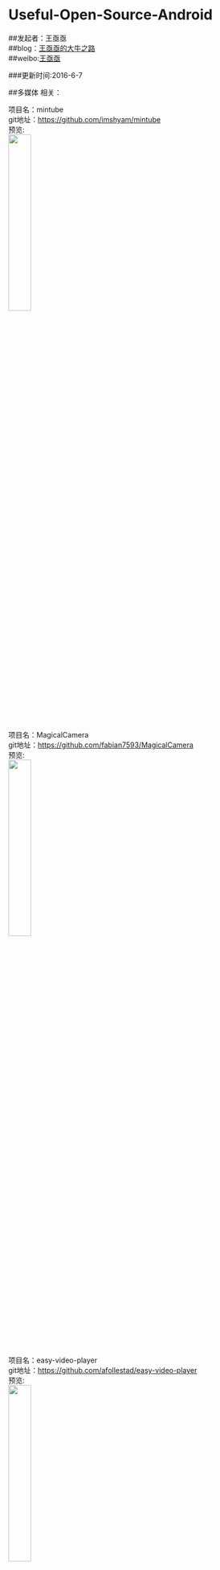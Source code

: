 # Useful-Open-Source-Android

##发起者：王亟亟<br>
##blog：[王亟亟的大牛之路](http://blog.csdn.net/ddwhan0123) <br>
##weibo:[王亟亟](http://weibo.com/u/5298245888) <br>

###更新时间:2016-6-7







##多媒体 相关：<br>







项目名：mintube<br>
git地址：https://github.com/imshyam/mintube<br>
预览:<br>
<img src="https://raw.githubusercontent.com/imshyam/mintube/master/screens/diff.png" width="30%" />

项目名：MagicalCamera<br>
git地址：https://github.com/fabian7593/MagicalCamera<br>
预览:<br>
<img src="https://github.com/fabian7593/MagicalCamera/raw/master/magicalcamera.gif" width="30%" />

项目名：easy-video-player<br>
git地址：https://github.com/afollestad/easy-video-player<br>
预览:<br>
<img src="https://raw.githubusercontent.com/afollestad/easy-video-player/master/art/showcase1.png" width="30%" />

项目名：SuperVideoPlayer<br>
git地址：https://github.com/curtis2/SuperVideoPlayer<br>
预览:<br>
<img src="https://github.com/curtis2/SuperVideoPlayer/raw/0aaf3ce2b6fc817d50ffdbe79a75ef6701c0b96b/source/start.gif" width="30%" />









##Bottom Navigation 相关:<br>









项目名：BottomNavigation<br>
git地址：https://github.com/Ashok-Varma/BottomNavigation<br>
预览:<br>
<img src="https://raw.githubusercontent.com/Ashok-Varma/BottomNavigation/master/all.gif" width="30%" />

项目名：FragNav<br>
git地址：https://github.com/ncapdevi/FragNav<br>
预览:<br>
<img src="https://raw.githubusercontent.com/ncapdevi/FragNav/master/FragNavDemo.gif" width="30%" />

项目名：BottomSheet<br>
git地址：https://github.com/soarcn/BottomSheet<br>
预览:<br>
<img src="https://github.com/soarcn/BottomSheet/raw/master/art/image.png?raw=true" width="30%" />

项目名：BottomBar<br>
git地址：https://github.com/roughike/BottomBar<br>
预览:<br>
![](https://raw.githubusercontent.com/roughike/BottomBar/master/demo_shifting.gif) <br>

项目名：FloatingToolbar<br>
git地址：https://github.com/rubensousa/FloatingToolbar<br>
预览:<br>
![](https://github.com/rubensousa/FloatingToolbar/raw/master/screenshots/demo.gif) <br>

项目名：PagerBottomTabStrip<br>
git地址：https://github.com/tyzlmjj/PagerBottomTabStrip<br>
预览:<br>
![](https://github.com/tyzlmjj/PagerBottomTabStrip/raw/master/img/demo1.gif) <br>

项目名：ahbottomnavigation<br>
git地址：https://github.com/aurelhubert/ahbottomnavigation<br>
预览:<br>
![](https://raw.githubusercontent.com/aurelhubert/ahbottomnavigation/master/demo2.gif) <br>








##图片选择器/编辑器 相关:<br>








项目名：DistanceMeasure<br>
git地址：https://github.com/shixinzhang/DistanceMeasure<br>
预览:<br>
![](https://github.com/shixinzhang/DistanceMeasure/raw/master/screenshots/screen_2.jpeg) <br>

项目名：PhotoPicker<br>
git地址：https://github.com/donglua/PhotoPicker<br>
预览:<br>
![](https://camo.githubusercontent.com/fdfbd6a029ad0f17e8cb782b1fc2cc579ca99e19/687474703a2f2f7777342e73696e61696d672e636e2f6c617267652f3565396138316462677731657472613665666c31686a3230367a3063657765742e6a7067) <br>


项目名：android-image-picker<br>
git地址：https://github.com/sd6352051/android-image-picker<br>
预览:<br>
![](https://github.com/sd6352051/android-image-picker/raw/master/gif/gallery.gif) <br>


项目名：ImageEditor-Android<br>
git地址：https://github.com/siwangqishiq/ImageEditor-Android<br>
预览:<br>
![](https://github.com/siwangqishiq/ImageEditAndroid/raw/master/screens/demo1.gif) <br>

项目名：AndroidPicturePicker<br>
git地址：https://github.com/ValuesFeng/AndroidPicturePicker<br>
预览:<br>
![](https://camo.githubusercontent.com/10e37ca4f68e656eef1722b2a458140f4ef92564/687474703a2f2f3773627934372e636f6d352e7a302e676c622e636c6f7564646e2e636f6d2f73637265656e73686f74322e6a70672d7868647069) <br>


项目名：GalleryPick<br>
git地址：https://github.com/YancyYe/GalleryPick<br>
预览:<br>
![](https://raw.githubusercontent.com/YancyYe/ImageSelector/master/resource/image_1.png) <br>

项目名：ImagePicker<br>
git地址：https://github.com/jeasonlzy0216/ImagePicker<br>
预览:<br>
![](https://camo.githubusercontent.com/d54562e2f344afa4a916d09a577098ef08a55bdb/687474703a2f2f3778737335332e636f6d322e7a302e676c622e636c6f7564646e2e636f6d2f696d6167657069636b65722f64656d6f312e706e67) <br>









##ListView 相关:<br>










项目名：CalendarListview<br>
git地址：https://github.com/traex/CalendarListview<br>
预览:<br>
<img src="https://github.com/traex/CalendarListview/raw/master/demo.gif" width="30%" /><br>

项目名：PullToZoomInListView<br>
git地址：https://github.com/matrixxun/PullToZoomInListView<br>
预览:<br>
![](https://github.com/matrixxun/PullToZoomInListView/raw/master/art/pull-to-zoom.gif) <br>

项目名：ListViewAnimations<br>
git地址：https://github.com/nhaarman/ListViewAnimations<br>
预览:<br>
<img src="https://raw.githubusercontent.com/nhaarman/ListViewAnimations/gh-pages/images/dynamiclistview.gif" width="30%" /><br>

项目名：HitBlockRefresh<br>
git地址：https://github.com/Hitomis/HitBlockRefresh<br>
预览:<br>
<img src="https://github.com/Hitomis/HitBlockRefresh/raw/master/preview/HitBlock.gif" width="30%" /><br>

项目名：StickyHeaderListView<br>
git地址：https://github.com/sfsheng0322/StickyHeaderListView<br>
预览:<br>
![](https://github.com/sfsheng0322/StickyHeaderListView/raw/master/screenshots/stickyheader.gif) <br>


项目名：IndexableStickyListView<br>
git地址：https://github.com/YoKeyword/IndexableStickyListView<br>
预览:<br>
![](https://github.com/YoKeyword/IndexableStickyListView/raw/master/gif/demo_city.gif) <br>

项目名：FlabbyListView<br>
git地址：https://github.com/jpardogo/FlabbyListView<br>
预览:<br>
![](https://camo.githubusercontent.com/2194c820b758d70a0bf525e14e1b7f3f135b6ece/687474703a2f2f692e696d6775722e636f6d2f756743424869482e6769665d28687474703a2f2f692e696d6775722e636f6d2f756743424869482e676966) <br>

项目名：SlideAndDragListView<br>
git地址：https://github.com/yydcdut/SlideAndDragListView<br>
预览:<br>
![](https://raw.githubusercontent.com/yydcdut/SlideAndDragListView/master/gif/v1.1.gif) <br>









##RecyclerView 相关:<br>










项目名：RecyclerViewSyncDemo<br>
git地址：https://github.com/stoyicker/RecyclerViewSyncDemo<br>
预览:<br>
<img src="https://github.com/stoyicker/RecyclerViewSyncDemo/raw/master/demo/resources/screen_recording_demo.gif" width="30%"/><br>

项目名：CommonAdapter<br>
git地址：https://github.com/tianzhijiexian/CommonAdapter<br>
预览:<br>
<img src="https://github.com/tianzhijiexian/CommonAdapter/raw/master/demo/demo.png" width="30%"/><br>


项目名：ARVExpandableGridLayout<br>
git地址：https://github.com/h6ah4i/ARVExpandableGridLayout<br>
预览:<br>
<img src="https://github.com/h6ah4i/ARVExpandableGridLayout/raw/master/pic/screenshot.png?raw=true" width="30%"/><br>

项目名：MaterialTransitions<br>
git地址：https://github.com/toddway/MaterialTransitions<br>
预览:<br>
<img src="https://raw.githubusercontent.com/toddway/MaterialTransitions/master/img/activity-transitions.gif" width="30%"/><br>

项目名：Searchable-RecyclerView-Demo<br>
git地址：https://github.com/Wrdlbrnft/Searchable-RecyclerView-Demo<br>
预览:<br>
<img src="https://camo.githubusercontent.com/da0e732c8554f89f52184266564a42ef9c691d58/687474703a2f2f692e737461636b2e696d6775722e636f6d2f68747a30592e676966" width="320x"> <br>

项目名：UltimateRecyclerView<br>
git地址：https://github.com/cymcsg/UltimateRecyclerView<br>
预览:<br>
<img src="https://camo.githubusercontent.com/fde8f2c41a4224b7c332eb0ce27ef50bd09f6c2f/687474703a2f2f692e67697068792e636f6d2f55564b455745477536347a36302e676966" width="320x"> <br>

项目名：recyclerview-animators<br>
git地址：https://github.com/wasabeef/recyclerview-animators<br>
预览:<br>
<img src="https://github.com/wasabeef/recyclerview-animators/raw/master/art/demo.gif" width="320x"> <br>


项目名：expandable-recycler-view<br>
git地址：https://github.com/bignerdranch/expandable-recycler-view<br>
预览:<br>
<img src="http://bignerdranch.github.io/expandable-recycler-view/sample.gif" width="320x"> <br>

项目名：StickyHeaders<br>
git地址：https://github.com/ShamylZakariya/StickyHeaders<br>
预览:<br>
<img src="https://github.com/ShamylZakariya/StickyHeaders/raw/master/readme-assets/video-addressbook.gif" width="320x"> <br>

项目名：StickyHeaders<br>
git地址：https://github.com/ShamylZakariya/StickyHeaders<br>
预览:<br>
<img src="https://github.com/ShamylZakariya/StickyHeaders/raw/master/readme-assets/video-addressbook.gif" width="320x"> <br>

项目名：base-adapter-helper<br>
git地址：https://github.com/JoanZapata/base-adapter-helper<br>
预览:<br>
<img src="https://camo.githubusercontent.com/94372fad90c2de4c6612d0e396440ebf15298abc/68747470733a2f2f7261772e6769746875622e636f6d2f4a6f616e5a61706174612f626173652d616461707465722d68656c7065722f6d61737465722f6865616465722e706e67" width="320x"> <br>

项目名：BaseRecyclerViewAdapterHelper<br>
git地址：https://github.com/CymChad/BaseRecyclerViewAdapterHelper<br>
预览:<br>
<img src="https://github.com/CymChad/BaseRecyclerViewAdapterHelper/raw/master/demo_res/demo.gif" width="320x"> <br>

项目名：gesture-recycler<br>
git地址：https://github.com/thesurix/gesture-recycler<br>
预览:<br>
<img src="https://camo.githubusercontent.com/28ae912dfce010fa1443fcb1759891b04871b85b/687474703a2f2f692e67697068792e636f6d2f7854394450476b52556b5069483351756d342e676966" width="320x"> <br>

项目名：drag-select-recyclerview<br>
git地址：https://github.com/afollestad/drag-select-recyclerview<br>
预览:<br>
<img src="https://github.com/afollestad/drag-select-recyclerview/raw/master/art/showcase.gif" width="320x"> <br>

项目名：recyclerviewhelper<br>
git地址：https://github.com/nisrulz/recyclerviewhelper<br>
预览:<br>
无  滑动删除，拖拽,基于系统提供的再做二次封装<br>

项目名：pull-to-make-soup<br>
git地址：https://github.com/Yalantis/pull-to-make-soup<br>
预览:<br>
<img src="https://raw.githubusercontent.com/Yalantis/PullToMakeSoup/master/PullToMakeSoupDemo/Resouces/recipe-finder.gif" width="320x"> <br>

项目名：FlyRefresh<br>
git地址：https://github.com/race604/FlyRefresh<br>
预览:<br>
![](https://github.com/race604/FlyRefresh/raw/master/images/flyrefresh.gif) <br>

项目名：android-advancedrecyclerview<br>
git地址：https://github.com/h6ah4i/android-advancedrecyclerview<br>
预览:<br>
视频，就不贴了<br>

项目名：RecyclerViewItemAnimators<br>
git地址：https://github.com/gabrielemariotti/RecyclerViewItemAnimators<br>
预览:<br>
![](https://github.com/gabrielemariotti/RecyclerViewItemAnimators/raw/master/demo.gif) <br>

项目名：BGARefreshLayout-Android<br>
git地址：https://github.com/bingoogolapple/BGARefreshLayout-Android<br>
预览:<br>
![](https://camo.githubusercontent.com/7539fed2c320aecc0d47320586e8c2ee22a2d762/687474703a2f2f37786b39646a2e636f6d312e7a302e676c622e636c6f7564646e2e636f6d2f726566726573686c61796f75742f73637265656e73686f74732f6267615f726566726573686c61796f7574322e676966) <br>

项目名：RecyclerItemDecoration<br>
git地址：https://github.com/dinuscxj/RecyclerItemDecoration<br>
预览:<br>
![](https://github.com/dinuscxj/RecyclerItemDecoration/raw/master/Preview/LinearDividerItemDecoration.gif?width=300) <br>

项目名：TitanRecyclerView<br>
git地址：https://github.com/youzan/TitanRecyclerView<br>
预览:<br>
![](https://github.com/youzan/TitanRecyclerView/raw/master/art/demo2.gif) <br>

项目名：EasyRecyclerViewSidebar<br>
git地址：https://github.com/CaMnter/EasyRecyclerViewSidebar<br>
预览:<br>
<img src="http://ww4.sinaimg.cn/large/006lPEc9jw1f2vh6s7sjog31401z44qr.gif" width="320x"> <br>

项目名：DragRecyclerView<br>
git地址：https://github.com/AleBarreto/DragRecyclerView<br>
预览:<br>
![](https://raw.githubusercontent.com/AleBarreto/DragRecyclerView/master/app/Honeycam%202016-01-15%2011-17-30.gif) <br>

项目名：SectionedExpandableGridRecyclerView<br>
git地址：https://github.com/bpncool/SectionedExpandableGridRecyclerView<br>
预览:<br>
![](https://github.com/bpncool/SectionedExpandableGridRecyclerView/raw/master/segrv.gif) <br>

项目名：Android-RecyclerViewWithFooter<br>
git地址：https://github.com/android-cjj/Android-RecyclerViewWithFooter<br>
预览:<br>
![](https://github.com/android-cjj/Android-RecyclerViewWithFooter/raw/master/img/cjj2.jpg) <br>

项目名：RecyclerViewManager<br>
git地址：https://github.com/Syehunter/RecyclerViewManager<br>
预览:<br>
![](https://camo.githubusercontent.com/841128156edef161d69a0b2088fceb40418b7696/687474703a2f2f37786e347a342e636f6d312e7a302e676c622e636c6f7564646e2e636f6d2f52656379636c6572566965774d616e616765722e676966) <br>

项目名：InfiniteScroll<br>
git地址：https://github.com/pwittchen/InfiniteScroll<br>
预览:<br>
![](https://raw.githubusercontent.com/pwittchen/InfiniteScroll/master/demo.gif) <br>

项目名：overscroll-decor<br>
git地址：https://github.com/EverythingMe/overscroll-decor<br>
预览:<br>
![](https://github.com/EverythingMe/overscroll-decor/raw/master/recyclerview_demo.gif) <br>


项目名：IRecyclerView<br>
git地址：https://github.com/Aspsine/IRecyclerView<br>
预览:<br>
![](https://github.com/Aspsine/IRecyclerView/raw/master/art/bat_vs_supper_header.gif) <br>









##ViewPager 相关:<br>










项目名：TransitionPlayer<br>
git地址：https://github.com/linfaxin/TransitionPlayer<br>
预览:<br>
<img src="https://github.com/linfaxin/TransitionPlayer/raw/master/demo/demo_xiaoma_intro.gif" width="30%"/><br>

项目名：welcome-android<br>
git地址：https://github.com/stephentuso/welcome-android<br>
预览:<br>
<img src="https://raw.githubusercontent.com/stephentuso/welcome-android/master/media/sample-video.gif" width="30%" /><br>

项目名：FlycoBanner_Master<br>
git地址：https://github.com/H07000223/FlycoBanner_Master<br>
预览:<br>
<img src="https://github.com/H07000223/FlycoBanner_Master/raw/master/preview_FlycoBanner.gif" width="30%" /><br>

项目名：DevLight-Mobile-Agency/NavigationTabStrip<br>
git地址：https://github.com/DevLight-Mobile-Agency/NavigationTabStrip<br>
预览:<br>
<img src="https://camo.githubusercontent.com/c22e87f0a7ea79e33497daba67d68d8bf178846d/68747470733a2f2f6c68362e676f6f676c6575736572636f6e74656e742e636f6d2f2d7770476e786531566566632f567a6969796761533957492f41414141414141414364342f633466555f45472d44486b6f62793153496249354244747149547047695a5a6877434c30422f773332362d683535312d6e6f2f6e74732e676966" width="30%" /><br>

项目名：paper-onboarding-android<br>
git地址：https://github.com/Ramotion/paper-onboarding-android<br>
预览:<br>
<img src="https://github.com/Ramotion/paper-onboarding-android/raw/master/onboarding_preview.gif" width="30%" /><br>

项目名：WoWoViewPager<br>
git地址：https://github.com/Nightonke/WoWoViewPager<br>
预览:<br>
<img src="https://github.com/Nightonke/WoWoViewPager/raw/master/Pictures/AppIntroExample.gif"/><br>


项目名：SCViewPager<br>
git地址：https://github.com/sacot41/SCViewPager<br>
预览:<br>
<img src="https://github.com/sacot41/SCViewPager/raw/master/example_2.gif?raw=true"/><br>

项目名：ViewPagerTransforms<br>
git地址：https://github.com/ToxicBakery/ViewPagerTransforms<br>
预览:<br>
<img src="https://camo.githubusercontent.com/8dabc7f764609bd8fbe9a7c594251e0e5d20ebdc/687474703a2f2f692e696d6775722e636f6d2f72766845326e732e676966" width="30%" /><br>

项目名：HollyViewPager<br>
git地址：https://github.com/florent37/HollyViewPager<br>
预览:<br>
![](https://camo.githubusercontent.com/42b77379300d39233842379c64a8d3bd6f432e38/687474703a2f2f6a2e676966732e636f6d2f765a344439472e676966) <br>

项目名：AppIntro<br>
git地址：https://github.com/PaoloRotolo/AppIntro<br>
预览:<br>
<img src="https://github.com/PaoloRotolo/AppIntro/raw/master/art/intro.png" width="30%" /><br>


项目名：BGABanner-Android<br>
git地址：https://github.com/bingoogolapple/BGABanner-Android<br>
预览:<br>
<img src="https://raw.githubusercontent.com/bingoogolapple/BGABanner-Android/server/screenshots/banner2.gif" width="30%" /><br>

项目名：MagicViewPager<br>
git地址：https://github.com/hongyangAndroid/MagicViewPager<br>
预览:<br>
<img src="https://github.com/hongyangAndroid/MagicViewPager/raw/master/screenshot/rotate_y.gif" width="30%" /><br>

项目名：Android-ConvenientBanner<br>
git地址：https://github.com/saiwu-bigkoo/Android-ConvenientBanner<br>
预览:<br>
![](https://github.com/saiwu-bigkoo/Android-ConvenientBanner/raw/master/preview/convenientbannerdemo.gif) <br>

项目名：CardSlide<br>
git地址：https://github.com/DavidWangTM/CardSlide<br>
预览:<br>
![](https://raw.githubusercontent.com/DavidWangTM/CardSlide/master/nice.gif) <br>

##GridView 相关:<br>
项目名：android-GridViewWithHeaderAndFooter<br>
git地址：https://github.com/liaohuqiu/android-GridViewWithHeaderAndFooter<br>
预览:<br>
![](https://raw.githubusercontent.com/liaohuqiu/android-GridViewWithHeaderAndFooter/master/screen-shot.png) <br>








##输入内容相关：<br>










项目名： passwordview<br>
git地址：https://github.com/lisawray/passwordview<br>
预览:<br>
<img src="https://raw.githubusercontent.com/lisawray/passwordview/master/2016-3-15.png" width="30%"/><br>

项目名： Android-RTEditor<br>
git地址：https://github.com/1gravity/Android-RTEditor<br>
预览:<br>
<img src="https://camo.githubusercontent.com/8dd52f83a752bf322a4f622dbd9c0599b7888f67/687474703a2f2f7777772e31677261766974792e636f6d2f696d616765732f7269636874657874656469746f722e706e67" width="30%"/><br>

项目名：EasyForm<br>
git地址：https://github.com/emmasuzuki/EasyForm<br>
预览:<br>
![](https://raw.githubusercontent.com/emmasuzuki/EasyForm/master/demo1.gif) <br>

项目名： android-phone-field<br>
git地址：https://github.com/lamudi-gmbh/android-phone-field<br>
预览:<br>
<img src="https://raw.githubusercontent.com/lamudi-gmbh/android-phone-field/master/raw/phone-field.gif" width="30%"/><br>

项目名：TagsEditText<br>
git地址：https://github.com/mabbas007/TagsEditText<br>
预览:<br>
<img src="https://camo.githubusercontent.com/3a26ca3308d07d4040d9b6bea3dd65b0cc605516/687474703a2f2f692e696d6775722e636f6d2f5a4a596c734e4c2e706e673f33" width="30%" /><br>

项目名：MoveKeyboard<br>
git地址：https://github.com/09xuanjian/MoveKeyboard<br>
解释:<br>
android 自定义键盘，在页面嵌入的<br>

项目名：RichEditText<br>
git地址：https://github.com/KDF5000/RichEditText<br>
预览:<br>
<img src="https://raw.githubusercontent.com/KDF5000/RichEditText/master/screenshot/3.jpg" width="30%" /><br>

项目名：icarus-android<br>
git地址：https://github.com/mr5/icarus-android<br>
预览:<br>
<img src="https://github.com/mr5/icarus-android/raw/master/demo.gif"/><br>










##自定义控件/动画:<br>










项目名：MaterialPreference<br>
git地址：https://github.com/codevscolor/MaterialPreference<br>
预览:<br>
<img src="https://camo.githubusercontent.com/dcbe0b4b613468eb8c10af628cf3d904d7f48b4f/68747470733a2f2f7333332e706f7374696d672e6f72672f7668717476666f6a332f4b49544b41542e676966" width="30%"/><br>

项目名：BlurView<br>
git地址：https://github.com/Dimezis/BlurView<br>
预览:<br>
<img src="https://github.com/Dimezis/BlurView/raw/master/BlurScreenshot.png" width="30%"/><br>

项目名：HorizontalWheelView<br>
git地址：https://github.com/shchurov/HorizontalWheelView<br>
预览:<br>
<img src="https://camo.githubusercontent.com/ee6124cc259de10d4a4f6bfbc06ff3c06728803b/687474703a2f2f692e67697068792e636f6d2f764831715378637742424f69512e676966" width="30%"/><br>

项目名：android-image-slide-panel<br>
git地址：https://github.com/luinnx/android-image-slide-panel<br>
预览:<br>
<img src="https://github.com/luinnx/android-image-slide-panel/raw/master/screen01.gif" width="30%"/><br>

项目名：MarkdownView<br>
git地址：https://github.com/falnatsheh/MarkdownView<br>
预览:<br>
<img src="https://camo.githubusercontent.com/7f71f41a9ce5382384401df67fd24bb131c7e7a6/687474703a2f2f692e696d6775722e636f6d2f45444453785a4b2e6a7067" width="30%"/><br>

项目名：snackbar<br>
git地址：https://github.com/nispok/snackbar<br>
预览:<br>
<img src="https://github.com/nispok/snackbar/raw/master/art/home-2line.png" width="30%"/><br>

项目名：MarqueeView<br>
git地址：https://github.com/sfsheng0322/MarqueeView<br>
预览:<br>
<img src="https://github.com/sfsheng0322/MarqueeView/raw/master/screenshot/MarqueeView_Gif.gif" width="30%"/><br>

项目名：DrawerBehavior<br>
git地址：https://github.com/JakeWharton/DrawerBehavior<br>
预览:<br>
太牛逼了没有图<br>

项目名：android-widget-ticktock<br>
git地址：https://github.com/BCGDV-ASIA/android-widget-ticktock<br>
预览:<br>
<img src="https://camo.githubusercontent.com/a99213ab9cbd3056b71b34d551d984ed422a438c/687474703a2f2f692e67697068792e636f6d2f50647835314a426635663930412e676966" width="30%"/><br>

项目名：Android-PickerView<br>
git地址：https://github.com/saiwu-bigkoo/Android-PickerView<br>
预览:<br>
<img src="https://github.com/saiwu-bigkoo/PickerView/raw/master/preview/pickerdemo.gif" width="30%"/><br>

项目名：Lettrine<br>
git地址：https://github.com/rpradal/Lettrine<br>
预览:<br>
<img src="https://camo.githubusercontent.com/c61a3e23a92b9f9b5ead21d0a1a9193843864a81/687474703a2f2f692e696d6775722e636f6d2f567561573670412e6a7067" width="30%"/><br>

项目名：QQBubbleView<br>
git地址：https://github.com/Yasic/QQBubbleView<br>
预览:<br>
<img src="https://camo.githubusercontent.com/dcac7c2c31993d2a7c38dbf4bed192579bc05978/687474703a2f2f646979636f64652e62302e7570616979756e2e636f6d2f70686f746f2f323031362f35356238306334633237306534316534323963343638393733663231356363372e676966" width="30%"/><br>

项目名：TSnackBar<br>
git地址：https://github.com/AndreiD/TSnackBar<br>
预览:<br>
<img src="https://raw.githubusercontent.com/AndreiD/TSnackBar/master/app/snackbar.gif" width="30%"/><br>

项目名：FlycoSystemBar<br>
git地址：https://github.com/H07000223/FlycoSystemBar<br>
预览:<br>
<img src="https://github.com/H07000223/FlycoSystemBar/raw/master/art/5.0.gif" width="30%"/><br>

项目名：secure-preferences<br>
git地址：https://github.com/scottyab/secure-preferences<br>
预览:<br>
<img src="https://camo.githubusercontent.com/29a9bb9967b7584cce1341c726817284cae1cd7a/68747470733a2f2f7261772e6769746875622e636f6d2f73636f74747961622f7365637572652d707265666572656e6365732f6d61737465722f646f63732f696d616765732f73735f6672616d655f7365637572655f707265662e706e67" width="30%"/><br>

项目名：Permissions-Helper<br>
git地址：https://github.com/Andrew-Quebe/Permissions-Helper<br>
预览:<br>
<img src="https://github.com/Andrew-Quebe/Permissions-Helper/raw/master/artwork/google.png" width="30%"/><br>

项目名：material-tip<br>
git地址：https://github.com/fcannizzaro/material-tip<br>
预览:<br>
<img src="https://raw.githubusercontent.com/fcannizzaro/material-tip/master/preview.gif" width="30%"/><br>

项目名：android-autofittextview<br>
git地址：https://github.com/grantland/android-autofittextview<br>
预览:<br>
<img src="https://github.com/grantland/android-autofittextview/raw/master/website/static/autofittextview.gif?raw=true" width="30%"/><br>

项目名：ActivityRouter<br>
git地址：https://github.com/mzule/ActivityRouter<br>
预览:<br>
<img src="https://raw.githubusercontent.com/mzule/ActivityRouter/master/gif/router.gif" width="30%"/><br>

项目名：3dTagCloudAndroid<br>
git地址：https://github.com/misakuo/3dTagCloudAndroid<br>
预览:<br>
<img src="https://raw.githubusercontent.com/misakuo/3dTagCloudAndroid/master/screenshot.gif" width="30%"/><br>

项目名：FloatView<br>
git地址：https://github.com/AlexLiuSheng/FloatView<br>
预览:<br>
<img src="https://github.com/AlexLiuSheng/FloatView/raw/master/z.gif" width="30%"/><br>

项目名：yava<br>
git地址：https://github.com/hujiaweibujidao/yava<br>
预览:<br>
<img src="https://github.com/hujiaweibujidao/yava/raw/master/yava.gif" width="30%"/><br>

项目名：beauty-treatment-android-animations<br>
git地址：https://github.com/JlUgia/beauty-treatment-android-animations<br>
预览:<br>
<img src="https://github.com/JlUgia/beauty-treatment-android-animations/raw/master/assets/swiperefresh.gif" width="30%"/><br>

项目名：Transitions-Everywhere<br>
git地址：https://github.com/andkulikov/Transitions-Everywhere<br>
预览:<br>
<img src="https://camo.githubusercontent.com/0dbd6c6ad1b4f67503002df27efc5c0551183430/68747470733a2f2f686162726173746f726167652e6f72672f66696c65732f6335312f6231652f6232362f63353162316562323666623934313639386164356131333638643036363033622e676966" width="30%"/><br>

项目名：FPSAnimator<br>
git地址：https://github.com/MasayukiSuda/FPSAnimator<br>
预览:<br>
<img src="https://github.com/MasayukiSuda/FPSAnimator/raw/master/art/tweenBitmapSampleDemo.gif" width="30%"/><br>

项目名：android-transition<br>
git地址：https://github.com/kaichunlin/android-transition<br>
预览:<br>
<img src="https://github.com/kaichunlin/android-transition/raw/master/github/animation_transition.gif" width="30%"/><br>

项目名：Confetti<br>
git地址：https://github.com/hqwang/Confetti<br>
预览:<br>
<img src="https://github.com/hqwang/Confetti/raw/master/haha.gif" width="30%"/><br>

项目名：ViewAnimator<br>
git地址：https://github.com/florent37/ViewAnimator<br>
预览:<br>
<img src="https://camo.githubusercontent.com/0c031aa501e2d450ca7c9ea52a0a58d65c18371b/68747470733a2f2f6a2e676966732e636f6d2f45526c427a572e676966" width="30%"/><br>

项目名：WilliamChart<br>
git地址：https://github.com/diogobernardino/WilliamChart<br>
预览:<br>
<img src="https://github.com/diogobernardino/WilliamChart/raw/master/art/demo2.gif" width="30%"/><br>

项目名：MaterialList<br>
git地址：https://github.com/dexafree/MaterialList<br>
预览:<br>
<img src="https://camo.githubusercontent.com/dbd35b767b0c4c6e356bf83c217a6179b08bacd9/687474703a2f2f692e696d6775722e636f6d2f79573775424e792e706e67" width="30%"/><br>

项目名：Android-SpinKit<br>
git地址：https://github.com/ybq/Android-SpinKit<br>
预览:<br>
<img src="https://raw.githubusercontent.com/ybq/AndroidSpinKit/master/art/screen2.gif" width="30%"/><br>

项目名：advancedtextview<br>
git地址：https://github.com/oktayayr/advancedtextview<br>
预览:<br>
<img src="https://github.com/oktayayr/advancedtextview/raw/master/arts/justifytext_ss.png" width="30%"/><br>

项目名：CardAnimation<br>
git地址：https://github.com/seedante/CardAnimation<br>
预览:<br>
<img src="https://camo.githubusercontent.com/6036f276ae5018ae37a71fd16575fee8dbf449de/68747470733a2f2f6431337961637572716a676172612e636c6f756466726f6e742e6e65742f75736572732f33323339392f73637265656e73686f74732f313236353438372f6174746163686d656e74732f3137333534352f7365637265742d70726f6a6563742d616e696d6174696f6e5f32782e676966" width="30%"/><br>

项目名：GoodView<br>
git地址：https://github.com/venshine/GoodView<br>
预览:<br>
<img src="https://github.com/venshine/GoodView/raw/master/screenshot/screenshot.gif" width="30%"/><br>

项目名：NestedToolbarTutorial<br>
git地址：https://github.com/AlexZhukovich/NestedToolbarTutorial<br>
预览:<br>
<img src="https://camo.githubusercontent.com/321b9d0d1ecb421b1b1411578e52aa10be099ee2/687474703a2f2f616c65787a682e636f6d2f77702d636f6e74656e742f75706c6f6164732f323031352f30382f6e65737465645f746f6f6c6261725f6769665f64656d6f2e676966" width="30%"/><br>

项目名：NumberMorphView4Android<br>
git地址：https://github.com/Even201314/NumberMorphView4Android<br>
预览:<br>
<img src="https://github.com/Even201314/NumberMorphView4Android/raw/master/raw/master/screenshot/sample.gif" width="30%"/><br>

项目名：FaceOffToggleButton<br>
git地址：https://github.com/Nightonke/FaceOffToggleButton<br>
预览:<br>
<img src="https://github.com/Nightonke/FaceOffToggleButton/raw/master/img/Animation.gif?raw=true"/><br>

项目名：StatusBarAdapt<br>
git地址：https://github.com/CoolThink/StatusBarAdapt<br>
预览:<br>
<img src="https://camo.githubusercontent.com/7fb2b98eb1e55a1f8bf4fabe8a517a21c7ec3796/687474703a2f2f696d672e626c6f672e6373646e2e6e65742f3230313531313233313734353538393637" width="30%"/><br>

项目名：BreadcrumbLayout<br>
git地址：https://github.com/ayvazj/BreadcrumbLayout<br>
预览:<br>
<img src="https://github.com/ayvazj/BreadcrumbLayout/raw/master/docs/breadcrumb.gif" width="30%"/><br>

项目名：Android-Rate<br>
git地址：https://github.com/hotchemi/Android-Rate<br>
预览:<br>
<img src="https://camo.githubusercontent.com/8e6f04b5f3471f2663698b50f95e00832f9d7838/687474703a2f2f692e6779617a6f2e636f6d2f32383633343262613231356135313566326634343361376365393936636339322e676966" width="30%"/><br>

项目名：BlurDialogFragment<br>
git地址：https://github.com/tvbarthel/BlurDialogFragment<br>
预览:<br>
<img src="https://github.com/tvbarthel/BlurDialogFragment/raw/master/static/full_screen_blur.png" width="30%"/><br>


项目名：ShortcutBadger<br>
git地址：https://github.com/leolin310148/ShortcutBadger<br>
预览:<br>
<img src="https://camo.githubusercontent.com/9a299defba7047600b7511efcc068d77553302e4/68747470733a2f2f7261772e6769746875622e636f6d2f6c656f6c696e3331303134382f53686f72746375744261646765722f6d61737465722f73637265656e73686f74732f73735f6c672e706e67"/><br>

项目名：ExpandableLayout<br>
git地址：https://github.com/AAkira/ExpandableLayout<br>
预览:<br>
<img src="https://github.com/AAkira/ExpandableLayout/raw/master/art/ExampleRecyclerview_v1.1.gif" width="30%"/><br>

项目名：FabDialogMorph<br>
git地址：https://github.com/hujiaweibujidao/FabDialogMorph<br>
预览:<br>
<img src="https://github.com/hujiaweibujidao/FabDialogMorph/raw/master/fabdialog.gif" width="30%"/><br>

项目名：preview-transition<br>
git地址：https://github.com/Ramotion/preview-transition<br>
预览:<br>
<img src="https://github.com/Ramotion/preview-transition/raw/master/preview.gif" width="30%"/><br>

项目名：SwipeBackHelper<br>
git地址：https://github.com/Jude95/SwipeBackHelper<br>
预览:<br>
<img src="https://github.com/Jude95/SwipeBackHelper/raw/master/swipeback.gif" width="30%"/><br>

项目名：circle-menu<br>
git地址：https://github.com/Ramotion/circle-menu<br>
预览:<br>
<img src="https://github.com/Ramotion/circle-menu/raw/master/preview.gif" width="30%"/><br>


项目名：LowPolyAndroid<br>
git地址：https://github.com/zzhoujay/LowPolyAndroid<br>
预览:<br>
<img src="https://github.com/zzhoujay/LowPolyAndroid/raw/master/image/img.png" width="30%"/><br>

项目名：ScrollerCalendar<br>
git地址：https://github.com/guanchao/ScrollerCalendar<br>
预览:<br>
<img src="https://github.com/guanchao/ScrollerCalendar/raw/master/images/sample1.gif" width="30%"/><br>

项目名：Pixelate<br>
git地址：https://github.com/DanielMartinus/Pixelate<br>
预览:<br>
<img src="https://github.com/DanielMartinus/Pixelate/raw/master/images/pixelate_illustration.png"/><br>

项目名：swipe-action-layout<br>
git地址：https://github.com/prolificinteractive/swipe-action-layout<br>
预览:<br>
<img src="https://github.com/prolificinteractive/swipe-action-layout/raw/master/images/demo1.gif" width="30%"/><br>


项目名：VideoPlayerManager<br>
git地址：https://github.com/danylovolokh/VideoPlayerManager<br>
预览:<br>
<img src="https://cloud.githubusercontent.com/assets/2686355/12434458/6f677ae4-bf0f-11e5-8fa9-b3d3b8a30165.gif" width="30%"/><br>

项目名：ScratchView<br>
git地址：https://github.com/cooltechworks/ScratchView<br>
预览:<br>
<img src="https://raw.githubusercontent.com/cooltechworks/ScratchView/master/screenshots/scratch_text_view_demo.gif" width="30%"/><br>


项目名： MatchView<br>
git地址：https://github.com/Rogero0o/MatchView<br>
预览:<br>
<img src="https://camo.githubusercontent.com/a71e9d26a7f90ea70270b3681d99785a29f83be5/687474703a2f2f7777312e73696e61696d672e636e2f6d773639302f6136393561636465677731656d79746e6b347334356732306567306d6b3439302e676966" width="30%"/><br>


项目名： GifLoadingView<br>
git地址：https://github.com/Rogero0o/GifLoadingView<br>
预览:<br>
<img src="https://camo.githubusercontent.com/5d60273b50200d40dd0fb3d6e7e2f2283651630d/687474703a2f2f7777342e73696e61696d672e636e2f6d773639302f61363935616364656777316633646579737274346767323034733034783137722e676966" /><br>

项目名： SwipeBack<br>
git地址：https://github.com/liuguangqiang/SwipeBack<br>
预览:<br>
<img src="https://github.com/liuguangqiang/SwipeBack/raw/master/Images/swipeback_demo.gif" width="30%" /><br>

项目名： ExplosionField<br>
git地址：https://github.com/tyrantgit/ExplosionField<br>
预览:<br>
<img src="https://github.com/tyrantgit/ExplosionField/raw/master/explosionfield.gif" width="30%" /><br>

项目名： android-stackblur<br>
git地址：https://github.com/kikoso/android-stackblur<br>
预览:<br>
<img src="https://camo.githubusercontent.com/9c26fa38f23bb218558ad1843f59042ae3d90309/68747470733a2f2f7261772e6769746875622e636f6d2f6b696b6f736f2f616e64726f69642d737461636b626c75722f6d61737465722f6172742f73637265656e73686f74312e706e67" width="30%" /><br>

项目名： AndroidViewAnimations<br>
git地址：https://github.com/daimajia/AndroidViewAnimations<br>
预览:<br>
<img src="https://camo.githubusercontent.com/c41223966bdfed2260dbbabbcbae648e5db542c6/687474703a2f2f7777332e73696e61696d672e636e2f6d773639302f3631306463303334677731656a37356d69327737376732306333306a623471722e676966" width="30%" /><br>

项目名：Android-Week-View<br>
git地址：https://github.com/alamkanak/Android-Week-View<br>
预览:<br>
<img src="https://github.com/alamkanak/Android-Week-View/raw/develop/images/screen-shot.png" width="30%" /><br>

项目名：Caldroid<br>
git地址：https://github.com/roomorama/Caldroid<br>
预览:<br>
<img src="https://camo.githubusercontent.com/8160f830305493135ea8ae1fbd9e12713d6f0972/68747470733a2f2f7261772e6769746875622e636f6d2f726f6f6d6f72616d612f43616c64726f69642f6d61737465722f73637265656e73686f742f312e706e67" width="30%" /><br>

项目名：android-times-square<br>
git地址：https://github.com/square/android-times-square<br>
预览:<br>
<img src="https://github.com/square/android-times-square/raw/master/timesSquareScreenshot.png" width="30%" /><br>


项目名：BitmapMerger<br>
git地址：https://github.com/cooltechworks/BitmapMerger<br>
预览:<br>
<img src="https://cloud.githubusercontent.com/assets/13122232/8438307/9f8d7c78-1f82-11e5-8d77-7fb9f31dfd6f.gif" width="30%" /><br>

项目名：android-simple-tooltip<br>
git地址：https://github.com/douglasjunior/android-simple-tooltip<br>
预览:<br>
<img src="https://raw.githubusercontent.com/douglasjunior/android-simple-tooltip/master/screenshots/demo.gif" width="30%" /><br>

项目名：ExpandableLayout<br>
git地址：https://github.com/cachapa/ExpandableLayout<br>
预览:<br>
<img src="https://github.com/cachapa/ExpandableLayout/raw/master/images/expandable_fixed.gif" width="30%" /><br>

项目名：AnimTextView<br>
git地址：https://github.com/z56402344/AnimTextView<br>
预览:<br>
<img src="https://camo.githubusercontent.com/928419dd3d300081d975c51b2a6ad293b9624ab7/687474703a2f2f696d672e626c6f672e6373646e2e6e65742f3230313531323134323233363431303631" width="30%" /><br>

项目名：A-MusicView<br>
git地址：https://github.com/north2014/A-MusicView<br>
预览:<br>
<img src="https://github.com/north2014/A-MusicView/raw/master/a.gif" width="30%" /><br>

项目名：PianoView<br>
git地址：https://github.com/north2014/PianoView<br>
预览:<br>
<img src="https://github.com/north2014/PianoView/raw/master/a.png" width="30%" /><br>

项目名：cardslib<br>
git地址：https://github.com/gabrielemariotti/cardslib<br>
预览:<br>
<img src="https://github.com/gabrielemariotti/cardslib/raw/master/demo/images/cardsv2_small.png" width="30%" /><br>

项目名：FakeSearchView<br>
git地址：https://github.com/leonardoxh/FakeSearchView<br>
预览:<br>
<img src="https://github.com/leonardoxh/FakeSearchView/raw/master/demo.gif" width="30%" /><br>

项目名：AndroidCountryCodeSelector<br>
git地址：https://github.com/junyuecao/AndroidCountryCodeSelector<br>
预览:<br>
<img src="https://github.com/junyuecao/AndroidCountryCodeSelector/raw/master/screenshots/screenshot1.png?raw=true" width="30%" /><br>

项目名：CircleImageView<br>
git地址：https://github.com/hdodenhof/CircleImageView<br>
预览:<br>
<img src="https://camo.githubusercontent.com/e17a2a83e3e205a822d27172cb3736d4f441344d/68747470733a2f2f7261772e6769746875622e636f6d2f68646f64656e686f662f436972636c65496d616765566965772f6d61737465722f73637265656e73686f742e706e67" width="30%" /><br>

项目名：ImageTransition<br>
git地址：https://github.com/danylovolokh/ImageTransition<br>
预览:<br>
<img src="https://cloud.githubusercontent.com/assets/2686355/13902301/783b604c-ee4c-11e5-8428-bab7a67f6fff.gif" width="30%" /><br>

项目名：TextCounter<br>
git地址：https://github.com/premnirmal/TextCounter<br>
预览:<br>
<img src="https://github.com/premnirmal/TextCounter/raw/master/img/counter.gif" width="30%" /><br>

项目名：IndicatorBox<br>
git地址：https://github.com/wusp/IndicatorBox<br>
预览:<br>
<img src="https://github.com/wusp/IndicatorBox/raw/master/Demo/src/main/java/com/wusp/indicatorbox/example-gif/flashborder.gif" width="30%" /><br>

项目名：android-circlebutton<br>
git地址：https://github.com/markushi/android-circlebutton<br>
预览:<br>
<img src="https://github.com/markushi/android-circlebutton/raw/master/example/example.gif"/><br>

项目名：BubbleLayout<br>
git地址：https://github.com/MasayukiSuda/BubbleLayout<br>
预览:<br>
<img src="https://github.com/MasayukiSuda/BubbleLayout/raw/master/art/all.gif"/><br>

项目名：FieldMapView<br>
git地址：https://github.com/naman14/FieldMapView<br>
预览:<br>
<img src="https://raw.githubusercontent.com/naman14/FieldMapView/master/graphics/Screenshot_2015-04-26-19-13-00.png" width="30%" /><br>

项目名：android-flowlayout<br>
git地址：https://github.com/ApmeM/android-flowlayout<br>
预览:<br>
<img src="https://github.com/ApmeM/android-flowlayout/raw/master/img/PORTRAIT_LTR_FILL_HORIZONTAL_DEBUG.png"/><br>

项目名：LargeImage<br>
git地址：https://github.com/LuckyJayce/LargeImage<br>
预览:<br>
No<br>

项目名：flexbox-layout<br>
git地址：https://github.com/google/flexbox-layout<br>
预览:<br>
<img src="https://github.com/google/flexbox-layout/raw/master/assets/flex-direction.gif" width="30%" /><br>

项目名：circular-with-floating-action-button<br>
git地址：https://github.com/DmitryMalkovich/circular-with-floating-action-button<br>
预览:<br>
<img src="https://cloud.githubusercontent.com/assets/2931932/14588785/b15cb84a-04da-11e6-9771-b0e54b6a6201.png" width="30%" /><br>

项目名：material-check-mark-animation<br>
git地址：https://github.com/alexjlockwood/material-check-mark-animation<br>
预览:<br>
<img src="https://camo.githubusercontent.com/ccc20356721ea4ddaebaa545b521b7462b04bcba/687474703a2f2f692e696d6775722e636f6d2f586c6b785570422e676966" width="30%" /><br>

项目名：FlippableStackView<br>
git地址：https://github.com/blipinsk/FlippableStackView<br>
预览:<br>
<img src="https://github.com/blipinsk/FlippableStackView/raw/master/FlippableStackView.gif" width="30%" /><br>

项目名：EazeGraph<br>
git地址：https://github.com/blackfizz/EazeGraph<br>
预览:<br>
<img src="https://camo.githubusercontent.com/f8ea374680a741f16e7c07f7465e86623ec7bd16/68747470733a2f2f7261772e6769746875622e636f6d2f626c61636b66697a7a2f45617a6547726170682f6d61737465722f696d61676572792f6261725f63686172742e706e67" width="30%" /><br>

项目名：hellocharts-android<br>
git地址：https://github.com/lecho/hellocharts-android<br>
预览:<br>
<img src="https://github.com/lecho/hellocharts-android/raw/master/screens/scr-dependency.png" width="30%" /><br>


项目名：MarkView<br>
git地址：https://github.com/xiprox/MarkView<br>
预览:<br>
![](https://camo.githubusercontent.com/fd7c14629d51fed962eff7f807e47ac3231c52f8/687474703a2f2f7075752e73682f684a6b57512f376632353938636236322e706e67) <br>


项目名：emojicon<br>
git地址：https://github.com/rockerhieu/emojicon<br>
预览:<br>
![](https://github.com/rockerhieu/emojicon/raw/master/images/sample.jpg) <br>

项目名：SwipeAwayDialog<br>
git地址：https://github.com/kakajika/SwipeAwayDialog<br>
预览:<br>
![](https://raw.githubusercontent.com/wiki/kakajika/SwipeAwayDialog/images/octocats.gif) <br>

项目名：countingtextview<br>
git地址：https://github.com/uguratar/countingtextview<br>
预览:<br>
![](https://camo.githubusercontent.com/30a57e0df2f29e4b3dd8172dff5bbdbee877eefc/687474703a2f2f692e696d6775722e636f6d2f6e6f58774b47372e676966) <br>

项目名：RiseNumber<br>
git地址：https://github.com/sd6352051/RiseNumber<br>
预览:<br>
![](https://camo.githubusercontent.com/0edd9bf488250060322dbf5496dddd8e096b5ca9/687474703a2f2f696d67312e70682e3132362e6e65742f344b775451756f5f637975364a3050443346313231513d3d2f363631393037373539313339373631303037372e676966) <br>


项目名：BlurLockView<br>
git地址：https://github.com/Nightonke/BlurLockView<br>
预览:<br>
![](https://github.com/Nightonke/BlurLockView/raw/master/Pictures/in_out.gif) <br>

项目名：drawee-text-view<br>
git地址:https://github.com/Bilibili/drawee-text-view<br>
预览:<br>
![](https://github.com/Bilibili/drawee-text-view/raw/master/art/screenshot.png) <br>

项目名：Depth-LIB-Android<br>
git地址：https://github.com/danielzeller/Depth-LIB-Android-<br>
预览:<br>
![](https://camo.githubusercontent.com/b55c62484bb6a7d4b5280988d5cbaf993ca6579f/68747470733a2f2f6431337961637572716a676172612e636c6f756466726f6e742e6e65742f75736572732f3635353434392f73637265656e73686f74732f323137393334322f6d656e755f64726962626c652e676966) <br>

项目名：ShadowLayout<br>
git地址：https://github.com/DevLight-Mobile-Agency/ShadowLayout<br>
预览:<br>
![](https://camo.githubusercontent.com/cc39e72fbb6d580d3870cf5c892ae573cde751a9/68747470733a2f2f6c68342e676f6f676c6575736572636f6e74656e742e636f6d2f2d324a422d32634576386c6b2f567834466d4851686a4f492f41414141414141414354412f6e725247466a63515842734769495359535a356b38675573566352773547535251434c30422f773334392d683535322d6e6f2f736c2e706e67) <br>


项目名：QuickSand<br>
git地址：https://github.com/blundell/QuickSand<br>
预览:<br>
![](https://github.com/blundell/QuickSand/raw/master/demo/demo_z1c.gif) <br>

项目名：Android-Image-Cropper<br>
git地址：https://github.com/ArthurHub/Android-Image-Cropper<br>
预览:<br>
![](https://github.com/ArthurHub/Android-Image-Cropper/raw/master/art/zoom%20sample.gif?raw=true) <br>

项目名：WJMagicCurveView<br>
git地址：https://github.com/wingjay/WJMagicCurveView<br>
预览:<br>
<img src="https://camo.githubusercontent.com/64cae8d8415d492e3ae31a3dc8301bab6ece2575/68747470733a2f2f77696e676a61792e636f6d2f696d672f254536253943253839254538254236254133254537253941253834254536253942254232254537254241254246254535253943254138416e64726f69642545342542382538412545372539412538342545352541452539452545372538452542302f72696e672e676966" width="30%" />

项目名：KenBurnsView<br>
git地址：https://github.com/flavioarfaria/KenBurnsView<br>
预览:<br>
![](https://camo.githubusercontent.com/64d61cde0875bcfb1636821b2a121af56cc0ecca/687474703a2f2f7777772e70696374757265736861636b2e75732f696d616765732f31353532365f4b656e4275726e73566965772e676966) <br>

项目名：Shuffle<br>
git地址：https://github.com/Meetic/Shuffle<br>
预览:<br>
![](https://github.com/Meetic/Shuffle/raw/master/media/shuffle.gif) <br>

项目名：MaryPopup<br>
git地址：https://github.com/Meetic/MaryPopup<br>
预览:<br>
![](https://github.com/Meetic/MaryPopup/raw/master/media/intro.gif) <br>

项目名：FragmentAnimations<br>
git地址：https://github.com/kakajika/FragmentAnimations<br>
预览:<br>
![](https://raw.githubusercontent.com/wiki/kakajika/FragmentAnimations/images/move.gif) <br>


项目名：MovingImageView<br>
git地址：https://github.com/AlbertGrobas/MovingImageView<br>
预览:<br>
![](https://github.com/AlbertGrobas/MovingImageView/raw/master/art/sample01.gif) <br>

项目名：android-FingerprintDialog<br>
git地址：https://github.com/googlesamples/android-FingerprintDialog<br>
预览:<br>
![](https://github.com/googlesamples/android-FingerprintDialog/raw/master/screenshots/2-fingerprint-dialog.png) <br>

项目名：CursorWheelLayout<br>
git地址：https://github.com/BCsl/CursorWheelLayout<br>
预览:<br>
![](https://github.com/BCsl/CursorWheelLayout/raw/master/screenshot/gif2.gif) <br>


项目名：PreLollipopTransition<br>
git地址：https://github.com/takahirom/PreLollipopTransition<br>
预览:<br>
![](https://cloud.githubusercontent.com/assets/1386930/7614211/53ca12d8-f9d0-11e4-8b98-b6d98272f67d.gif) <br>

项目名：ReadMoreTextView<br>
git地址：https://github.com/borjabravo10/ReadMoreTextView<br>
预览:<br>
![](https://github.com/borjabravo10/ReadMoreTextView/raw/master/screenshots/collapsed.png) <br>



项目名：largeimageview<br>
git地址：https://github.com/cshzhang/largeimageview<br>
预览:<br>
![](https://github.com/cshzhang/largeimageview/raw/master/largeimageview.gif) <br>

项目名：LabelView<br>
git地址：https://github.com/drakeet/LabelView<br>
预览:<br>
![](https://camo.githubusercontent.com/24fced4586273e9b5c0b74aa8a19146cc05eb86a/687474703a2f2f7777322e73696e61696d672e636e2f6c617267652f3836653266663835677731657933307a6f326666396a32313331306f386e34302e6a7067) <br>

项目名：LovelyDialog<br>
git地址：https://github.com/yarolegovich/LovelyDialog<br>
预览:<br>
![](https://raw.githubusercontent.com/yarolegovich/lovelydialog/master/art/lovelydialogs_framed.png) <br>

项目名：LoadingDrawable<br>
git地址：https://github.com/dinuscxj/LoadingDrawable<br>
预览:<br>
![](https://raw.githubusercontent.com/dinuscxj/LoadingDrawable/master/Preview/CircleJumpDrawable.gif?width=300) <br>

项目名：OpenGraphView<br>
git地址：https://github.com/kaelaela/OpenGraphView<br>
预览:<br>
![](https://github.com/kaelaela/OpenGraphView/raw/master/art/ogview.gif) <br>

项目名：OpenDanmaku<br>
git地址：https://github.com/linsea/OpenDanmaku<br>
预览:<br>
<img src="https://github.com/linsea/OpenDanmaku/raw/master/screenshot/screenshot.jpg" width="30%" />

项目名：Shimmer-android<br>
git地址：https://github.com/RomainPiel/Shimmer-android<br>
预览:<br>
![](https://github.com/RomainPiel/Shimmer-android/raw/master/shimmer.gif) <br>

项目名：CompactCalendarView<br>
git地址：https://github.com/SundeepK/CompactCalendarView<br>
预览:<br>
![](https://github.com/SundeepK/CompactCalendarView/raw/master/images/compact-calendar-view-example.png) <br>


项目名：translucent-android<br>
git地址：https://github.com/mallethugo/translucent-android<br>
预览:<br>
![](https://github.com/mallethugo/translucent/raw/master/demo.gif) <br>


项目名：toolbar-button<br>
git地址：https://github.com/GautamGupta/toolbar-button<br>
预览:<br>
![](https://raw.githubusercontent.com/GautamGupta/toolbar-button/master/art/toolbar-button.gif) <br>

项目名：CircularImageView<br>
git地址：https://github.com/Pkmmte/CircularImageView<br>
预览:<br>
![](https://camo.githubusercontent.com/dda2823108ea88dd8a43b5130b6df8c6a01a2b53/687474703a2f2f692e696d6775722e636f6d2f51333365325a622e676966) <br>

项目名：folding-cell-android<br>
git地址：https://github.com/Ramotion/folding-cell-android<br>
预览:<br>
![](https://github.com/Ramotion/folding-cell-android/raw/master/folding_cell_preview.gif) <br>

项目名：BrokenView<br>
git地址：https://github.com/zhanyongsheng/BrokenView<br>
预览:<br>
![](https://raw.githubusercontent.com/zhanyongsheng/raw/master/BrokenView/image/demo.gif) <br>

项目名：Tooltip<br>
git地址：https://github.com/jayrambhia/Tooltip<br>
预览:<br>
![](https://raw.githubusercontent.com/jayrambhia/Tooltip/master/art/demo.gif) <br>

项目名：QuickActionView<br>
git地址：https://github.com/ovenbits/QuickActionView<br>
预览:<br>
![](https://raw.githubusercontent.com/ovenbits/QuickActionView/master/screenshots/qav.gif) <br>

项目名：CompactCalendarViewToolbar<br>
git地址：https://github.com/GerritHoekstra/CompactCalendarViewToolbar<br>
预览:<br>
![](https://github.com/GerritHoekstra/CompactCalendarViewToolbar/raw/master/images/compact-calendar-toolbar-demo.gif) <br>

项目名：LoopRotarySwitch<br>
git地址：https://github.com/dalong982242260/LoopRotarySwitch<br>
预览:<br>
![](https://github.com/dalong982242260/LoopRotarySwitch/raw/master/img/dalong.gif) <br>

项目名：SendButton<br>
git地址：https://github.com/pa1pal/SendButton<br>
预览:<br>
![](https://raw.githubusercontent.com/pa1pal/SendButton/master/app/phone_gif.gif) <br>

项目名：ArcProgressStackView<br>
git地址：https://github.com/GIGAMOLE/ArcProgressStackView<br>
预览:<br>
![](https://camo.githubusercontent.com/870b4e7b9e62d5a55e6e89fa32c917bf0637e858/68747470733a2f2f6c68342e676f6f676c6575736572636f6e74656e742e636f6d2f2d6336583158794b5931676f2f56757748436b4e676870492f4141414141414141434e512f785f78745741797446506b4e7262754544796c49474b4e52386d68316a572d72672f773332332d683535322d6e6f2f617073765f707265766965775f74797065666163655f616e696d6174696f6e2e676966) <br>


项目名：SwipeableCard<br>
git地址：https://github.com/michelelacorte/SwipeableCard<br>
预览:<br>
![](https://camo.githubusercontent.com/e422180793dd686c00d84c708d74d18b87f52ec1/687474703a2f2f692e67697068792e636f6d2f3236746e38514f41714c345356795273412e676966) <br>

项目名：MaterialStyledDialogs<br>
git地址：https://github.com/javiersantos/MaterialStyledDialogs<br>
预览:<br>
![](https://raw.githubusercontent.com/javiersantos/MaterialStyledDialogs/master/Screenshots/banner.png) <br>

项目名：material-dialogs<br>
git地址：https://github.com/afollestad/material-dialogs<br>
预览:<br>
![](https://raw.githubusercontent.com/afollestad/material-dialogs/master/art/mddemoshowcase.png) <br>

项目名：TagViewLayout<br>
git地址：https://github.com/jjhesk/TagViewLayout<br>
预览:<br>
![](https://camo.githubusercontent.com/67c7881c1ffbc58332d3ec8ad2cf55a7bcb42344/687474703a2f2f692e67697068792e636f6d2f32596b39656b38516166676c322e676966) <br>

项目名：RadarScanView<br>
git地址：https://github.com/gpfduoduo/RadarScanView<br>
预览:<br>
![](https://github.com/gpfduoduo/RadarScanView/raw/master/RadarScanView/gif/radar.gif) <br>

项目名：android-snake-menu<br>
git地址：https://github.com/xmuSistone/android-snake-menu<br>
预览:<br>
![](https://github.com/xmuSistone/android-snake-menu/raw/master/capture2.gif) <br>

项目名：CityPicker<br>
git地址：https://github.com/zaaach/CityPicker<br>
预览:<br>
![](https://github.com/zaaach/CityPicker/raw/master/screenshot/screenshot.gif) <br>

项目名：android-anyshape<br>
git地址：https://github.com/lankton/android-anyshape<br>
预览:<br>
![](https://github.com/lankton/android-anyshape/raw/master/pictures/with_normal.jpg) <br>

项目名：FlowLayout<br>
git地址：https://github.com/hongyangAndroid/FlowLayout<br>
预览:<br>
![](https://github.com/hongyangAndroid/FlowLayout/raw/master/flowlayout_03.gif) <br>


项目名：ComboView<br>
git地址：https://github.com/brucetoo/ComboView<br>
预览:<br>
![](https://github.com/brucetoo/ComboView/raw/master/combo1.gif) <br>

项目名：EasyLikeArea<br>
git地址：https://github.com/CaMnter/EasyLikeArea<br>
预览:<br>
![](https://camo.githubusercontent.com/1465e7e1f7c9877d71e82412130abcd1944a4e96/687474703a2f2f7777322e73696e61696d672e636e2f6c617267652f3030366c504563396a77316632676465657562786a67333066773073673769332e676966) <br>

项目名：JJSearchViewAnim<br>
git地址：https://github.com/android-cjj/JJSearchViewAnim<br>
预览:<br>
![](https://camo.githubusercontent.com/05fc1003f657c14d14a4d62568a296880f011fa6/687474703a2f2f7777332e73696e61696d672e636e2f6d773639302f37656630316663616777316632677a7a3035373062673230616e3035686d78762e676966) <br>

项目名：MaterialSearchView<br>
git地址：https://github.com/android-cjj/MaterialSearchView<br>
预览:<br>
![](https://camo.githubusercontent.com/8220bd55683ee57442aef6c833e1a971d07b6429/687474703a2f2f7777772e61706b6275732e636f6d2f646174612f6174746163686d656e742f666f72756d2f3230313530382f30372f313632343332673033696c7a7a69373335696d686d382e676966) <br>


项目名：swirl<br>
git地址：https://github.com/mattprecious/swirl<br>
预览:<br>
![](https://github.com/mattprecious/swirl/raw/master/images/sample.gif) <br>


项目名：BoomMenu<br>
git地址：https://github.com/Nightonke/BoomMenu<br>
预览:<br>
![](https://github.com/Nightonke/BoomMenu/raw/master/Pictures/show_circle.gif?raw=true) <br>

项目名：ScaleDragCircleView<br>
git地址：https://github.com/tuozhaobing/ScaleDragCircleView<br>
预览:<br>
![](https://github.com/tuozhaobing/ScaleDragCircleView/raw/master/demolarge.gif) <br>


项目名：Android-CircleMenu<br>
git地址：https://github.com/hongyangAndroid/Android-CircleMenu<br>
预览:<br>
![](https://github.com/hongyangAndroid/CircleMenu/raw/master/sample_zhy_CircleMenu/screen_shot.gif) <br>

项目名：DWToast<br>
git地址：https://github.com/DavidWangTM/DWToast<br>
预览:<br>
![](https://github.com/DavidWangTM/DWToast/raw/master/nav.gif) <br>

项目名：URLLinkView<br>
git地址：https://github.com/TakeoffAndroid/URLLinkView<br>
预览:<br>
![](https://camo.githubusercontent.com/acab5da5f5428e89def195e1492d3e2879941a08/687474703a2f2f696d6775722e636f6d2f52526839717a7a2e676966) <br>









##Progress 相关:<br>










项目名：uberprogressview<br>
git地址：https://github.com/ishan1604/uberprogressview<br>
预览:<br>
<img src="https://raw.githubusercontent.com/ishan1604/uberprogressview/master/UberProgressViewDemo.gif" width="60%" />

项目名：materialish-progress<br>
git地址：https://github.com/pnikosis/materialish-progress<br>
预览:<br>
<img src="https://github.com/pnikosis/materialish-progress/raw/master/spinningwheel.gif" />

项目名：ElasticDownload<br>
git地址：https://github.com/Tibolte/ElasticDownload<br>
预览:<br>
<img src="https://raw.githubusercontent.com/Tibolte/ElasticDownload/master/fail.gif" width="60%" />

项目名：CatLoadingView<br>
git地址：https://github.com/Rogero0o/CatLoadingView<br>
预览:<br>
<img src="https://camo.githubusercontent.com/762015246e027b7d46df51faa51fd669e44f974b/687474703a2f2f7777342e73696e61696d672e636e2f6d773639302f61363935616364656a7731663268626d66787a6b3567323038753061326173732e676966" width="60%" />


项目名：NumberProgressBar<br>
git地址：https://github.com/daimajia/NumberProgressBar<br>
预览:<br>
![](https://camo.githubusercontent.com/0c92568af7ec4e04e2e1503acdd2ca99854ab0b5/687474703a2f2f7777332e73696e61696d672e636e2f6d773639302f36313064633033346a77316566797264386e376937673230637a30326d7135662e676966) <br>

项目名：uberprogressview<br>
git地址：https://github.com/lazysource/uberprogressview<br>
预览:<br>
![](https://raw.githubusercontent.com/lazysource/uberprogressview/master/UberProgressViewDemo.gif) <br>

项目名：FABProgressCircle<br>
git地址：https://github.com/JorgeCastilloPrz/FABProgressCircle<br>
预览:<br>
![](https://github.com/JorgeCastilloPrz/FABProgressCircle/raw/master/art/fabprogresscircle2.gif) <br>

项目名：DownloadProgressBar<br>
git地址：https://github.com/panwrona/DownloadProgressBar<br>
预览:<br>
![](https://github.com/panwrona/DownloadProgressBar/raw/master/success.gif) <br>

项目名：EasyArcLoading<br>
git地址：https://github.com/CaMnter/EasyArcLoading<br>
预览:<br>
![](https://github.com/CaMnter/EasyArcLoading/raw/master/screenshot/EasyArcLoading.gif) <br>

项目名：MaterialLoadingProgressBar<br>
git地址：https://github.com/lsjwzh/MaterialLoadingProgressBar<br>
预览:<br>
![](https://github.com/lsjwzh/MaterialLoadingProgressBar/raw/master/screen.gif) <br>







##二维码 相关:<br>






项目名：BGAQRCode-Android<br>
git地址：https://github.com/bingoogolapple/BGAQRCode-Android<br>
预览:<br>
![](https://camo.githubusercontent.com/5c5b2863287e8e18cce4e82965394c56f0376c38/687474703a2f2f37786b39646a2e636f6d312e7a302e676c622e636c6f7564646e2e636f6d2f7172636f64652f73637265656e73686f74732f49716567675152436f646544656d6f2e676966) <br>










##网络 相关:<br>









项目名：NoHttp<br>
git地址：https://github.com/yanzhenjie/NoHttp<br>
解释:<br>
NoHttp是专门做Android网络请求与下载的框架。 <br>

项目名：KakaCache<br>
git地址：https://github.com/LittleFriendsGroup/KakaCache<br>
预览:<br>
无 <br>

项目名：okhttp<br>
git地址：https://github.com/square/okhttp<br>
预览:<br>
无 <br>

项目名：OkHttpUtils<br>
git地址：https://github.com/jeasonlzy0216/OkHttpUtils<br>
预览:<br>
![](https://camo.githubusercontent.com/9de765ff0932e14c2fdeceb4b8c7a9608dd686a2/687474703a2f2f3778737335332e636f6d322e7a302e676c622e636c6f7564646e2e636f6d2f6f6b687474707574696c732f64656d6f322e676966) <br>

项目名：picasso<br>
git地址：https://github.com/square/picasso<br>
预览:<br>
![](https://github.com/square/picasso/raw/master/website/static/sample.png) <br>

项目名：MultiThreadDownload<br>
git地址：https://github.com/Aspsine/MultiThreadDownload<br>
预览:<br>
<img src="https://github.com/Aspsine/MultiThreadDownload/raw/master/art/pic1.png" width="60%" />

项目名：glide<br>
git地址：https://github.com/bumptech/glide<br>
预览:<br>
![](https://github.com/bumptech/glide/raw/master/static/glide_logo.png) <br>









##菜单/Tab:<br>










项目名：MaterialDrawer<br>
git地址：https://github.com/mikepenz/MaterialDrawer<br>
预览:<br>
<img src="https://raw.githubusercontent.com/mikepenz/MaterialDrawer/develop/DEV/github/screenshots1.jpg" width="30%"/>

项目名：SwipeBackLayout<br>
git地址：https://github.com/ikew0ng/SwipeBackLayout<br>
预览:<br>
<img src="https://github.com/Issacw0ng/SwipeBackLayout/raw/master/art/screenshot.png?raw=true" width="30%"/>

项目名：AndroidResideMenu<br>
git地址：https://github.com/SpecialCyCi/AndroidResideMenu<br>
预览:<br>
<img src="https://github.com/SpecialCyCi/AndroidResideMenu/raw/master/2.gif" width="60%"/>

项目名：FlowingDrawer<br>
git地址：https://github.com/mxn21/FlowingDrawer<br>
预览:<br>
<img src="https://camo.githubusercontent.com/a7131784a75e6f07646108b8304b0a0d4efd306b/687474703a2f2f62616f62616f6c6f7665796f752e636f6d2f666c6f77696e676472617765722e676966" width="60%"/>

项目名：ResideLayout<br>
git地址：https://github.com/kyze8439690/ResideLayout<br>
预览:<br>
<img src="https://github.com/romaonthego/RESideMenu/raw/master/Screenshot.png" width="60%"/>

项目名：FAB-Loading<br>
git地址：https://github.com/SaeedMasoumi/FAB-Loading<br>
预览:<br>
<img src="https://raw.githubusercontent.com/smasoumi/FAB-Loading/master/images/marvel_loader.gif" width="50%"/>

项目名：CircularFloatingActionMenu<br>
git地址：https://github.com/oguzbilgener/CircularFloatingActionMenu<br>
预览:<br>
<img src="https://github.com/oguzbilgener/CircularFloatingActionMenu/raw/master/assets/circularfab.gif"/>

项目名：Folder-ResideMenu<br>
git地址：https://github.com/dkmeteor/Folder-ResideMenu<br>
预览:<br>
<img src="https://github.com/dkmeteor/Folder-ResideMenu/raw/master/Folder-residemenu.gif" width="60%"/>

项目名：GuillotineMenu-Android<br>
git地址：https://github.com/Yalantis/GuillotineMenu-Android<br>
预览:<br>
![](https://camo.githubusercontent.com/f044b38de3fed4496b98dff747b3bf6555ec67e4/68747470733a2f2f6431337961637572716a676172612e636c6f756466726f6e742e6e65742f75736572732f3439353739322f73637265656e73686f74732f323131333331342f64726166742d30332e676966) <br>

项目名：android-slidingactivity<br>
git地址：https://github.com/klinker41/android-slidingactivity<br>
预览:<br>
![](https://github.com/klinker41/android-slidingactivity/raw/master/preview.gif) <br>

项目名：FloatMenuSample<br>
git地址：https://github.com/fanOfDemo/FloatMenuSample<br>
预览:<br>
![](https://github.com/fanOfDemo/FloatMenuSample/blob/master/pickture/201605031543.gif) <br>

项目名：RapidFloatingActionButton<br>
git地址：https://github.com/wangjiegulu/RapidFloatingActionButton<br>
预览:<br>
![](https://raw.githubusercontent.com/wangjiegulu/RapidFloatingActionButton/master/screenshot/rfab_label_list.gif) <br>

项目名：MaterialDrawer<br>
git地址：https://github.com/mikepenz/MaterialDrawer<br>
预览:<br>
![](https://raw.githubusercontent.com/mikepenz/MaterialDrawer/develop/DEV/github/screenshots1.jpg) <br>

项目名：FlycoTabLayout<br>
git地址：https://github.com/H07000223/FlycoTabLayout<br>
预览:<br>
![](https://github.com/H07000223/FlycoTabLayout/raw/master/preview_1.gif) <br>









##通知:<br>











项目名：NotifyUtil<br>
git地址：https://github.com/wenmingvs/NotifyUtil<br>
预览:<br>
![](https://camo.githubusercontent.com/77127a63d1b75088bc118ec092224e9421ee747c/687474703a2f2f7777312e73696e61696d672e636e2f6c617267652f3639316363313531677731663037677464787935336732306263306830316c312e676966) <br>

项目名：Bubble-Notification<br>
git地址：https://github.com/dkmeteor/Bubble-Notification<br>
预览:<br>
![](https://github.com/dkmeteor/Bubble-Notification/raw/master/gif/list_demo1.gif) <br>










##公开项目案例:<br>









项目名：OhMyBiliBili<br>
git地址: https://github.com/HotBitmapGG/OhMyBiliBili<br>
预览:<br>
<img src="https://github.com/HotBitmapGG/OhMyBiliBili/raw/OhMyBiliBili/bilibiliPic/01.jpg?raw=true" width="30%" /><br>

项目名：Tiny-note<br>
git地址: https://github.com/gougouccnu/Tiny-note<br>
预览:<br>
<img src="https://camo.githubusercontent.com/51090a107b7f51acc18692c8944d02bf786ce806/687474703a2f2f6f38316c6a68656a662e626b742e636c6f7564646e2e636f6d2f6e6577506963332e6a70673f696d61676556696577322f312f772f3237302f682f3438302f712f3735" width="30%" /><br>

项目名：Android-Material-Themes-Demo<br>
git地址: https://github.com/StevenByle/Android-Material-Themes-Demo<br>
预览:<br>
<img src="https://github.com/StevenByle/Android-Material-Themes-Demo/raw/master/README%20Content/Material%20Theme%20Variations.png" width="30%" /><br>

项目名：BaseAnimation<br>
git地址: https://github.com/z56402344/BaseAnimation<br>
预览:<br>
<img src="https://camo.githubusercontent.com/88cc44e21784fdeb62c90d1cf9b0d0baa16a626b/687474703a2f2f696d672e626c6f672e6373646e2e6e65742f3230313430323130323232313336353738" width="30%" /><br>

项目名：WeiBo<br>
git地址: https://github.com/wenmingvs/WeiBo<br>
预览:<br>
<img src="https://camo.githubusercontent.com/987307f97d48e35bf4098f62d93790ff88ec475d/687474703a2f2f7777332e73696e61696d672e636e2f6d773639302f3639316363313531677731663373307179366473616732303979306873316c332e676966" width="30%" /><br>

项目名：HeartBeat<br>
git地址: https://github.com/maxiee/HeartBeat<br>
预览:<br>
<img src="https://github.com/maxiee/HeartBeat/raw/master/screenshot.png" width="30%" /><br>

项目名：awesome-android-ui<br>
git地址：https://github.com/wasabeef/awesome-android-ui<br>
预览:<br>
無，收納項目，吊的起飛<br>

项目名：stock-hawk-app<br>
git地址：https://github.com/DmitryMalkovich/stock-hawk-app<br>
预览:<br>
<img src="https://cloud.githubusercontent.com/assets/2931932/15270441/95bb27c6-1a28-11e6-8534-fdb3d9c13b8d.png" width="30%" /><br>

项目名 :Douya<br>
git地址：https://github.com/DreaminginCodeZH/Douya<br>
预览:<br>
<img src="https://github.com/DreaminginCodeZH/Douya/raw/master/screenshot/00-main.png" width="30%" /><br>

项目名：visual-goodies<br>
git地址：https://github.com/alexive/visual-goodies<br>
预览:<br>
![](https://github.com/alexive/visual-goodies/raw/master/images/sample1.gif) <br>

项目名：CNBlog<br>
git地址：https://github.com/yjxandroid/CNBlog<br>
预览:<br>
![](https://camo.githubusercontent.com/0e83d2951476b3105b4e248771770e95a9988eb1/687474703a2f2f7777312e73696e61696d672e636e2f6c617267652f61313734633633336777316572723139776b78377767323062343068736e70642e676966) <br>

项目名：Girls<br>
git地址：https://github.com/flyou/Girls<br>
预览:<br>
<img src="https://camo.githubusercontent.com/dad20e62ad7b0ef408b10b3f4f668602f666cb30/687474703a2f2f37786c3764792e636f6d312e7a302e676c622e636c6f7564646e2e636f6d2f6465766963652d323031362d30342d32322d3030333534342e706e67" width="30%" /><br>

项目名：SimplifyReader<br>
git地址:https://github.com/SkillCollege/SimplifyReader<br>
预览:<br>
<img src="https://raw.githubusercontent.com/SkillCollege/server/master/SimplifyReader/images/project.gif" width="30%" /><br>

项目名：superCleanMaster<br>
git地址:https://github.com/joyoyao/superCleanMaster<br>
预览:<br>
<img src="https://github.com/joyoyao/superCleanMaster/raw/master/screenshot/home.jpg" width="30%" /><br>

项目名：f8app<br>
git地址：https://github.com/fbsamples/f8app<br>
预览:<br>
![](https://github.com/fbsamples/f8app/raw/master/.github/screenshot-app@2x.png) <br>

项目名：Baby<br>
git地址：https://github.com/rogerou/Baby<br>
预览:<br>
<img src="https://github.com/rogerou/Baby/raw/master/art/Screenshot_20160214-173027.png" width="30%" /><br>


项目名：popular-movies-app<br>
git地址：https://github.com/DmitryMalkovich/popular-movies-app<br>
预览:<br>
<img src="https://cloud.githubusercontent.com/assets/2931932/14224948/c983f498-f8b8-11e5-98d4-ef084e4ad34b.png" width="30%" /><br>

项目名：AndroidCubeDemo<br>
git地址：https://github.com/geminiwen/AndroidCubeDemo<br>
预览:<br>
![](https://camo.githubusercontent.com/54d49e4ca0edfee9db04bb9dcd00e125c9b46d8f/687474703a2f2f7777322e73696e61696d672e636e2f6c617267652f35646435343133316777316577687a743364617137673230663030716f6232612e676966) <br>


项目名：MicroReader<br>
git地址：https://github.com/YiuChoi/MicroReader<br>
预览:<br>
![](https://github.com/YiuChoi/MicroReader/raw/master/screenshot/Screenshot_20160503-085853.png) <br>

项目名：DanmakuFlameMaster<br>
git地址https://github.com/Bilibili/DanmakuFlameMaster<br>
预览:<br>
![](https://camo.githubusercontent.com/5d619b8e479e2c618150278cad3eb1c8e6a1d36d/68747470733a2f2f7261772e6769746875622e636f6d2f637469616f2f637469616f2e6769746875622e696f2f6d61737465722f696d616765732f617070732f62696c692e706e673f7261773d74727565) <br>

项目名：XhsWelcomeAnim<br>
git地址：https://github.com/w446108264/XhsWelcomeAnim<br>
预览:<br>
![](https://raw.githubusercontent.com/w446108264/XhsWelcomeAnim/master/output/show.gif) <br>

项目名：Meizhi<br>
git地址：https://github.com/drakeet/Meizhi<br>
预览:<br>
![](https://github.com/drakeet/Meizhi/raw/master/screenshots/s0.png) <br>

项目名：RXRetrofitDaggerMvpDemo<br>
git地址：https://github.com/tuozhaobing/RXRetrofitDaggerMvpDemo<br>
预览:<br>
![](https://github.com/tuozhaobing/RXRetrofitDaggerMvpDemo/raw/master/ScreenShots/2016-04-12%2000:57:09屏幕截图.png) <br>

项目名：PhotoNoter<br>
git地址：https://github.com/yydcdut/PhotoNoter<br>
预览:<br>
![](https://raw.githubusercontent.com/yydcdut/PhotoNoter/master/screenshot/animation.gif) <br>

项目名：CNode-Material-Design<br>
git地址：https://github.com/TakWolf/CNode-Material-Design<br>
预览:<br>
![](https://github.com/TakWolf/CNode-Material-Design/raw/develop/art/screenshot_s02.png) <br>


项目名：Moose<br>
git地址：https://github.com/Harlber/Moose<br>
预览:<br>
![](https://github.com/Harlber/Moose/raw/master/art/image_drawer.png) <br>

项目名：GeometricWeather<br>
git地址：https://github.com/WangDaYeeeeee/GeometricWeather<br>
预览:<br>
![](https://github.com/WangDaYeeeeee/GeometricWeather/raw/master/preview/enframe_2016-02-09-08-25-001.png) <br>










##疑难杂症:<br>











项目名：dynamic-load-apk<br>
git地址：https://github.com/singwhatiwanna/dynamic-load-apk<br>
描述：Apk动态加载框架<br>

项目名：RxPermissions<br>
git地址：https://github.com/tbruyelle/RxPermissions<br>
描述：Android runtime permissions powered by RxJava<br>

项目名：android-gpuimage-plus<br>
git地址：https://github.com/wysaid/android-gpuimage-plus<br>
预览:<br>
<img src="https://raw.githubusercontent.com/wysaid/android-gpuimage-plus/master/screenshots/1.jpg" width="30%"/><br>
描述：GPU accelerated filters for Android based on OpenGL.<br>

项目名：RocooFix<br>
git地址：https://github.com/dodola/RocooFix<br>
预览:<br>
<img src="https://github.com/dodola/RocooFix/raw/master/images/device-2016-05-28-010835.png" width="30%"/><br>
描述：another hotfix framework<br>

项目名：MaterialFilePicker<br>
git地址：https://github.com/nbsp-team/MaterialFilePicker<br>
预览:<br>
<img src="https://camo.githubusercontent.com/89e8e63f14922125ab7a6c5734065e24a5413efa/68747470733a2f2f692e696d6775722e636f6d2f6d6a787330356e2e706e67" width="30%"/><br>
描述：Material file picker for Android<br>


项目名：EaseInterpolator<br>
git地址：https://github.com/cimi-chen/EaseInterpolator<br>
预览:<br>
无<br>
描述：自定义动画插值器<br>

项目名：InterpolatorShow<br>
git地址：https://github.com/008chen/InterpolatorShow<br>
预览:<br>
<img src="https://github.com/008chen/InterpolatorShow/raw/master/screenshot/sample.gif" width="30%"/><br>
描述：动画插值器演示<br>


项目名：MaterialDesignColor<br>
git地址：https://github.com/zzhoujay/MaterialDesignColor<br>
预览: <img src="https://camo.githubusercontent.com/2826fe84e44434a841a2b917f64ef1efb8ce1156/687474703a2f2f6769742e6f736368696e612e6e65742f75706c6f6164732f696d616765732f323031352f303631322f3135303433395f35646539653331375f3134313030392e706e67" width="30%" /><br>
描述：谷歌官方的Material Design颜色值<br>


项目名：MultiChannelPackageTool<br>
git地址：https://github.com/seven456/MultiChannelPackageTool<br>
预览: 无<br>
描述：Android Multi channel package tool （安卓多渠道打包工具）<br>


项目名：Hodor<br>
git地址：https://github.com/Aufree/Hodor<br>
预览: <img src="https://camo.githubusercontent.com/53cb119b43f24dc8820abcae5dee087a25a4c870/687474703a2f2f7777322e73696e61696d672e636e2f6c617267652f373664633766316267773165796b397578747239326a32316a6b30656d6163652e6a7067" width="30%" /><br>
描述：Hodor 是一套可让你的应用快速支持本地化的解决方案, 允许你在应用内直接更改应用语言而无需退出应用, 类似微信.<br>

项目名：android-postfix-plugin<br>
git地址：https://github.com/takahirom/android-postfix-plugin<br>
预览: <img src="https://cloud.githubusercontent.com/assets/1386930/10118005/8d45e898-64a6-11e5-8c32-8f38b0105177.gif" width="30%" /><br>
描述：Android postfix plugin for AndroidStudio<br>

项目名：MarsDaemon<br>
git地址：https://github.com/Marswin/MarsDaemon<br>
预览: 无<br>
描述：可以实现在Android上实现进程常驻<br>

项目名：FindViewByMe<br>
git地址：https://github.com/laobie/FindViewByMe<br>
预览: <img src="http://ac-qygvx1cc.clouddn.com/fa8259e43ce35445.png" width="30%" /><br>
描述：FindViewByMe是一个自动生成FindViewById代码的IDEA/Android Studio插件<br>

项目名：PermissionEverywhere<br>
git地址：https://github.com/kaknazaveshtakipishi/PermissionEverywhere<br>
预览: <img src="hhttps://github.com/kaknazaveshtakipishi/PermissionEverywhere/raw/master/art/screenshot.png" width="30%" /><br>
描述：Library for requesting a permission from Service using Notification<br>

项目名：ECTranslation<br>
git地址：https://github.com/Skykai521/ECTranslation<br>
预览: <img src="https://github.com/Skykai521/ECTranslation/raw/master/img/translation_img.png" width="30%" /><br>
描述：AS 翻译<br>

项目名：easydeviceinfo<br>
git地址：https://github.com/nisrulz/easydeviceinfo<br>
预览: 無<br>
描述：授权处理<br>


项目名：AndroidUnitTest<br>
git地址：https://github.com/florent37/AndroidUnitTest<br>
预览: 無<br>
描述：測試工具<br>

项目名：AndroidMultiChannelBuildTool<br>
git地址：https://github.com/GavinCT/AndroidMultiChannelBuildTool<br>
预览:<br>
<img src="https://github.com/googlesamples/android-UniversalMusicPlayer/raw/master/screenshots/phone.png" width="30%" /><br><br>


项目名：NextKeyboard<br>
git地址：https://github.com/yoojia/NextKeyboard<br>
解释：专用键盘：中国车牌号、6位数字密码<br>


项目名：Android-AdvancedWebView<br>
git地址：https://github.com/delight-im/Android-AdvancedWebView<br>
解释：Enhanced WebView component for Android that works as intended out of the box<br>


项目名：android-UniversalMusicPlayer<br>
git地址：https://github.com/googlesamples/android-UniversalMusicPlayer<br>
预览:<br>
无 <br>

项目名：android-weak-handler<br>
git地址：https://github.com/badoo/android-weak-handler<br>
预览:<br>
![](https://github.com/badoo/android-weak-handler/raw/master/WeakHandler.png) <br>

项目名：android-material-design-icon-generator-plugin<br>
git地址：https://github.com/konifar/android-material-design-icon-generator-plugin<br>
预览:<br>
![](https://raw.githubusercontent.com/konifar/android-material-design-icon-generator-plugin/master/docs/capture.gif) <br>


项目名：AndroidVideoCacher<br>
git地址：https://github.com/danikula/AndroidVideoCacher<br>
解釋:<br>
Cache support for any video player with help of single line<br>

项目名：permissions-dispatcher-plugin<br>
git地址：https://github.com/shiraji/permissions-dispatcher-plugin<br>
预览:<br>
<img src="https://github.com/shiraji/permissions-dispatcher-plugin/raw/master/website/images/pd.gif" width="30%" /><br>

项目名：VCameraDemo<br>
git地址：https://github.com/motianhuo/VCameraDemo<br>
预览:<br>
![](https://camo.githubusercontent.com/68b7a1d35aa64ecd13594d5ae5d0c584b3982f1f/687474703a2f2f61312e656f65616e64726f69642e636f6d2f6174746163686d656e742f666f72756d2f3230313530372f31352f3136303934316a397a74627878676478717778626e742e676966) <br>

项目名：eventbus-intellij-plugin<br>
git地址：https://github.com/kgmyshin/eventbus-intellij-plugin<br>
预览:<br>
![](https://raw.githubusercontent.com/kgmyshin/eventbus-intellij-plugin/master/art/cap.gif) <br>

项目名：Nammu<br>
git地址https://github.com/tajchert/Nammu<br>
预览:高版本授权处理<br>
![](https://github.com/tajchert/Nammu/raw/master/image/screenshot.png) <br>

项目名：IntentShare<br>
git地址：https://github.com/tvbarthel/IntentShare<br>
描述:<br>
This project is a light open-source library that improves the sharing experience on Android <br>

项目名：PermissionsDispatcher<br>
git地址：https://github.com/hotchemi/PermissionsDispatcher<br>
预览:<br>
![](https://raw.githubusercontent.com/hotchemi/PermissionsDispatcher/master/art/logo.png ) <br>

项目名：appversionchecker<br>
git地址https://github.com/sugoi-wada/appversionchecker<br>
预览:<br>
无 解决Google Play apk更新 <br>

项目名：LogcatViewer<br>
git地址：https://github.com/fatangare/LogcatViewer<br>
预览:<br>
![](https://github.com/fatangare/LogcatViewer/raw/master/Images/loglevel.png) <br>

项目名：TurboDex<br>
git地址：https://github.com/asLody/TurboDex<br>
预览:<br>
无 <br>

项目名：JKeyboardPanelSwitch<br>
git地址：https://github.com/Jacksgong/JKeyboardPanelSwitch<br>
预览:<br>
![](https://raw.githubusercontent.com/Jacksgong/JKeybordPanelSwitch/master/art/adjust_resolved.gif) <br>

项目名：AndroidDaemonService<br>
git地址：https://github.com/D-clock/AndroidDaemonService<br>
解释：<br>
合理优雅的进程保活方式<br>







##翻译,资料:<br>







项目名：AndroidNote<br>
git地址：https://github.com/GcsSloop/AndroidNote<br>
解释：<br>
 安卓学习笔记<br>

项目名：AndroidLibs<br>
git地址：https://github.com/XXApple/AndroidLibs<br>
解释：<br>
 正在成为史上最全分类 Android 开源代码大全~~~~ http://www.androidcat.com/<br>

项目名：awesome-android<br>
git地址：https://github.com/snowdream/awesome-android<br>
解释：<br>
 android libs from github or other websites http://snowdream.github.io/awesome-android<br>

项目名：awesome-deep-learning-papers<br>
git地址：https://github.com/terryum/awesome-deep-learning-papers<br>
解释：<br>
 Most Cited Deep Learning Papers<br>

项目名：material-design-dimens<br>
git地址：https://github.com/DmitryMalkovich/material-design-dimens<br>
解释：<br>
Default colors and dimens per Material Design guidelines and Android Design guidelines inside one library.<br>

项目名：open-source-android-apps<br>
git地址：https://github.com/pcqpcq/open-source-android-apps<br>
解释：<br>
Open-Source Android Apps<br>

项目名：Android-Best-Practices<br>
git地址：https://github.com/tianzhijiexian/Android-Best-Practices<br>
解释：<br>
Android最佳实践示例<br>

项目名：awesome-android<br>
git地址：https://github.com/JStumpp/awesome-android<br>
解释：<br>
A curated list of awesome Android packages and resources.<br>

项目名：android-training-course-in-chinese<br>
git地址：https://github.com/kesenhoo/android-training-course-in-chinese<br>
解释：<br>
Android官方培训课程中文版<br>

项目名：AndroidNote<br>
git地址：https://github.com/CharonChui/AndroidNote<br>
解释：<br>
Android study notes.<br>

项目名：free-programming-books-zh_CN<br>
git地址：https://github.com/justjavac/free-programming-books-zh_CN<br>
解释：<br>
免费的编程中文书籍索引<br>

项目名：Coder-Knowledge-Graph<br>
git地址：https://github.com/wxyyxc1992/Coder-Knowledge-Graph<br>
解释：<br>
Knowledge Graph For Coder<br>

项目名：InterviewQuestion<br>
git地址：https://github.com/leerduo/InterviewQuestion<br>
解释：<br>
整理的常见的问题<br>

项目名：TimLiu-Android<br>
git地址：https://github.com/Tim9Liu9/TimLiu-Android<br>
解释：<br>
Android开源项目及库<br>

项目名：androidstudio-plugins<br>
git地址：https://github.com/dreamlivemeng/androidstudio-plugins<br>
解释：<br>
AndroidStudio 优秀插件汇总<br>

项目名：awesome-android-libraries<br>
git地址：https://github.com/wasabeef/awesome-android-libraries<br>
解释：<br>
This is an alphabetical list of libraries for Android development, the majority being actively maintained.<br>

项目名：git-recipes<br>
git地址：https://github.com/geeeeeeeeek/git-recipes<br>
解释：<br>
高质量的Git中文教程，来自国外社区的优秀文章和个人实践<br>

项目名：understand-plugin-framework<br>
git地址：https://github.com/tiann/understand-plugin-framework<br>
解释：<br>
demos to help understand plugin framwrok<br>

项目名：AndroidArchitectureCollection<br>
git地址：https://github.com/CameloeAnthony/AndroidArchitectureCollection<br>
解释：<br>
安卓架构文章合集（a collection of android Architecture）<br>

项目名：Gradle-Plugin-User-Guide-Chinese-Verision<br>
git地址：https://github.com/AvatarQing/Gradle-Plugin-User-Guide-Chinese-Verision<br>
解释：<br>
Gradle Android插件用户指南翻译<br>

项目名：Algorithms<br>
git地址：https://github.com/pedrovgs/Algorithms<br>
解释：<br>
Solutions for some common algorithm problems written in Java.<br>

项目名：EasyAndroidResources<br>
git地址：https://github.com/CaMnter/EasyAndroidResources<br>
解释：<br>
源码解释，算法，小知识<br>

项目名：RxDocs<br>
git地址：https://github.com/mcxiaoke/RxDocs<br>
解释：<br>
Rx和RxJava文档中文翻译项目<br>

项目名：gold-miner<br>
git地址：https://github.com/xitu/gold-miner<br>
解释:<br>
掘金翻译计划，翻译掘金上优质的英文文章 http://gold.xitu.io<br>

项目名：awesome-resources<br>
git地址：https://github.com/lyfeyaj/awesome-resources<br>
解释：<br>
开发资源总结<br>

项目名：skill-map<br>
git地址：https://github.com/TeamStuQ/skill-map<br>
解释：<br>
StuQ 程序员技能图谱<br>

项目名：AndroidStudyCode<br>
git地址：https://github.com/D-clock/AndroidStudyCode<br>
解释：<br>
关于Android的一些原理学习和代码实现<br>

项目名：Gitbook<br>
git地址：https://github.com/dodola/Gitbook<br>
解释：<br>
收录找到的不错的文档<br>

项目名：android-tech-frontier<br>
git地址：https://github.com/hehonghui/android-tech-frontier<br>
解释：<br>
一个定期翻译国外Android优质的技术、开源库、软件架构设计、测试等文章的开源项目<br>


项目名：AndroidSystemUiTraining<br>
git地址：https://github.com/D-clock/AndroidSystemUiTraining<br>
解释：<br>
本代码库整理总结 Android 系统自身UI特性，主要包含代码实践和特性总结两方面的内容。<br>


标题：Android 开发绕不过的坑<br>
文章地址：http://bugly.qq.com/bbs/forum.php?mod=viewthread&tid=498<br>
解释：<br>
Android 开发绕不过的坑：你的 Bitmap 究竟占多大内存？<br>

标题：useful-java-links<br>
文章地址：https://github.com/Vedenin/useful-java-links<br>
解释：<br>
A list of useful Java frameworks, libraries, software and hello worlds examples<br>


标题android-open-source-project-cracking<br>
文章地址：https://github.com/wingjay/android-open-source-project-cracking<br>
解释：<br>
通过对流行的优质android开源项目分析、学习、仿写，最终理解，不仅帮你掌握最新的android技术，更能让你理解开源项目的精华之处，这些都是你成为一名高级android developer必不可少的<br>

标题design_patterns<br>
文章地址：https://github.com/me115/design_patterns<br>
解释：<br>
本书使用图形和代码结合的方式来解析设计模式<br>

标题 awesome-react-native<br>
文章地址：https://github.com/jondot/awesome-react-native<br>
解释：<br>
An "awesome" type curated list of React Native components, news, tools, and learning material<br>






##招聘:<br>

招聘項目地址：https://github.com/Bilibili/join-us<br>
公司：Bilibili<br>
城市：上海<br>





